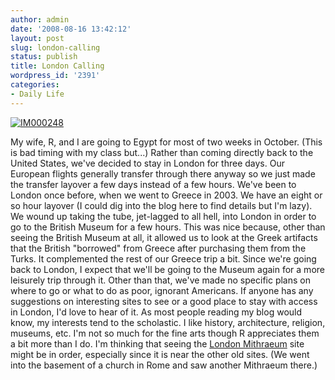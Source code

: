 ```yaml
---
author: admin
date: '2008-08-16 13:42:12'
layout: post
slug: london-calling
status: publish
title: London Calling
wordpress_id: '2391'
categories:
- Daily Life
---
```


[![IM000248](http://farm1.static.flickr.com/56/148283063_6f5e330e45.jpg)](http://www.flickr.com/photos/albill/148283063/ "IM000248 by albill, on Flickr")

My wife, R, and I are going to Egypt for most of two weeks in October.
(This is bad timing with my class but...) Rather than coming directly
back to the United States, we've decided to stay in London for three
days. Our European flights generally transfer through there anyway so we
just made the transfer layover a few days instead of a few hours. We've
been to London once before, when we went to Greece in 2003. We have an
eight or so hour layover (I could dig into the blog here to find details
but I'm lazy). We wound up taking the tube, jet-lagged to all hell, into
London in order to go to the British Museum for a few hours. This was
nice because, other than seeing the British Museum at all, it allowed us
to look at the Greek artifacts that the British "borrowed" from Greece
after purchasing them from the Turks. It complemented the rest of our
Greece trip a bit. Since we're going back to London, I expect that we'll
be going to the Museum again for a more leisurely trip through it. Other
than that, we've made no specific plans on where to go or what to do as
poor, ignorant Americans. If anyone has any suggestions on interesting
sites to see or a good place to stay with access in London, I'd love to
hear of it. As most people reading my blog would know, my interests tend
to the scholastic. I like history, architecture, religion, museums, etc.
I'm not so much for the fine arts though R appreciates them a bit more
than I do. I'm thinking that seeing the [London
Mithraeum](http://en.wikipedia.org/wiki/London_Mithraeum) site might be
in order, especially since it is near the other old sites. (We went into
the basement of a church in Rome and saw another Mithraeum there.)
